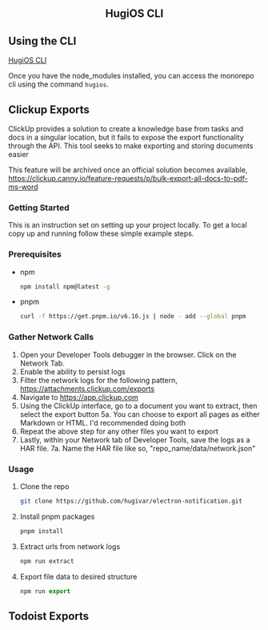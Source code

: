 
<br />
<div align="center">
  <h2 align="center">HugiOS CLI</h2>
</div>

## Using the CLI

[HugiOS CLI](https://github.com/hugivar/hugiOS/tree/main/packages/tools/cli)

Once you have the node_modules installed, you can access the monorepo cli using the command `hugios`.

## Clickup Exports

ClickUp provides a solution to create a knowledge base from tasks and docs in a singular location, but it fails to expose the export functionality through the API. This tool seeks to make exporting and storing documents easier

This feature will be archived once an official solution becomes available, https://clickup.canny.io/feature-requests/p/bulk-export-all-docs-to-pdf-ms-word 

### Getting Started

This is an instruction set on setting up your project locally.
To get a local copy up and running follow these simple example steps.

### Prerequisites

- npm
  ```sh
  npm install npm@latest -g
  ```
- pnpm
  ```sh
  curl -f https://get.pnpm.io/v6.16.js | node - add --global pnpm
  ```

### Gather Network Calls

1. Open your Developer Tools debugger in the browser. Click on the Network Tab.
2. Enable the ability to persist logs
3. Filter the network logs for the following pattern, https://attachments.clickup.com/exports
4. Navigate to https://app.clickup.com
5. Using the ClickUp interface, go to a document you want to extract, then select the export button
   5a. You can choose to export all pages as either Markdown or HTML. I'd recommended doing both
6. Repeat the above step for any other files you want to export
7. Lastly, within your Network tab of Developer Tools, save the logs as a HAR file.
   7a. Name the HAR file like so, "repo_name/data/network.json"

### Usage

1. Clone the repo
   ```sh
   git clone https://github.com/hugivar/electron-notification.git
   ```
2. Install pnpm packages
   ```sh
   pnpm install
   ```
3. Extract urls from network logs
   ```js
   npm run extract
   ```
4. Export file data to desired structure
   ```js
   npm run export
   ```
## Todoist Exports

